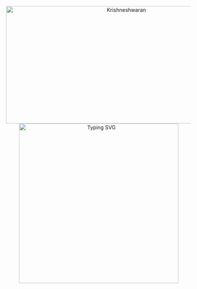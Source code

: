 <div >
  <img style="text-align: center;" src="https://socialify.git.ci/Krishneshwaran/Krishneshwaran/image?description=1&descriptionEditable=I%20specialize%20in%20Artificial%20Intelligence%20and%20Data%20Science.&font=Source%20Code%20Pro&language=1&name=1&pattern=Solid&theme=Dark" alt="Krishneshwaran" width="640" height="320" />
</div>

<div style="text-align: center;">
  <img src="https://camo.githubusercontent.com/08084f77e3e05df47ca33b1a3f2af90b927d93c65aa4b959fc007437b2094368/68747470733a2f2f726561646d652d747970696e672d7376672e64656d6f6c61622e636f6d3f666f6e743d466972612b436f64652670617573653d35303026636f6c6f723d363030304637266261636b67726f756e643d46464646464630302677696474683d343335266c696e65733d48656c6c6f254630253946253931253842" alt="Typing SVG" width="435" />
</div>
